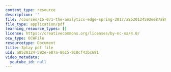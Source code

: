 ```yaml
---
content_type: resource
description: ''
file: /courses/15-071-the-analytics-edge-spring-2017/a8520124592ee87a8615910cf43bc691_1r6cLE2BoTA.pdf
file_type: application/pdf
learning_resource_types: []
license: https://creativecommons.org/licenses/by-nc-sa/4.0/
ocw_type: OCWFile
resourcetype: Document
title: 3play pdf file
uid: a8520124-592e-e87a-8615-910cf43bc691
video_metadata:
  youtube_id: null
---
```

